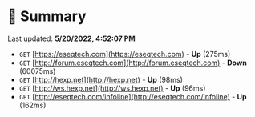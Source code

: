 # 📖 Summary
Last updated: **5/20/2022, 4:52:07 PM**

- `GET` [https://eseqtech.com](https://eseqtech.com) - **Up** (275ms)
- `GET` [http://forum.eseqtech.com](http://forum.eseqtech.com) - **Down** (60075ms)
- `GET` [http://hexp.net](http://hexp.net) - **Up** (98ms)
- `GET` [http://ws.hexp.net](http://ws.hexp.net) - **Up** (96ms)
- `GET` [http://eseqtech.com/infoline](http://eseqtech.com/infoline) - **Up** (162ms)
